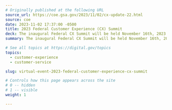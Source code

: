 ```yaml
---
# Originally published at the following URL
source_url: https://coe.gsa.gov/2023/11/02/cx-update-22.html
source: coe
date: 2023-11-02 17:37:00 -0500
title: 2023 Federal Customer Experience (CX) Summit
deck: The inaugural Federal CX Summit will be held November 16th, 2023. Featured speakers from across government will share how to focus on delivering impact to customers and building CX capacity, and will discuss innovations, trends, and technologies that can be leveraged to enhance customer experience at federal agencies. Register to attend this virtual event co-hosted by the Customer Experience Center of Excellence (CX CoE), 18F, and the CX Community of Practice.
summary: The inaugural Federal CX Summit will be held November 16th, 2023. Featured speakers from across government will share how to focus on delivering impact to customers and building CX capacity, and will discuss innovations, trends, and technologies that can be leveraged to enhance customer experience at federal agencies. Register to attend this virtual event co-hosted by the Customer Experience Center of Excellence (CX CoE), 18F, and the CX Community of Practice.

# See all topics at https://digital.gov/topics
topics:
  - customer-experience
  - customer-service

slug: virtual-event-2023-federal-customer-experience-cx-summit

# Controls how this page appears across the site
# 0 -- hidden
# 1 -- visible
weight: 1

---
```

